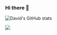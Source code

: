 ### Hi there 👋

![David's GitHub stats](https://github-readme-stats.vercel.app/api?username=KhachDavid&count_private=true&show_icons=true&theme=dark#gh-dark-mode-only)

![](https://komarev.com/ghpvc/?username=KhachDavid)
